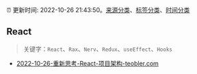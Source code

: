:alarm_clock: 更新时间: 2022-10-26 21:43:50。[来源分类](../README.md)、[标签分类](../TAGS.md)、[时间分类](../TIMELINE.md)

## React


> 关键字：`React`、`Rax`、`Nerv`、`Redux`、`useEffect`、`Hooks`



- [2022-10-26-重新思考-React-项目架构-teobler.com](https://blogread.cn/news/go.php?idItem=15404&url=https%3A%2F%2Fteobler.com%2Fposts%2F20220920-re-thinking-architecture-of-react-project%3Fcomefrom%3Dhttps%253A%252F%252Fblogread.cn%252Fnews%252F) 